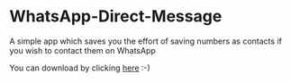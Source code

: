 # WhatsApp-Direct-Message
A simple app which saves you the effort of saving numbers as contacts if you wish to contact them on WhatsApp

You can download by clicking [here](https://github.com/Akshat-Jain/WhatsApp-Direct-Message/raw/master/apk/WhatsApp%20Direct%20Message.apk) :-)
